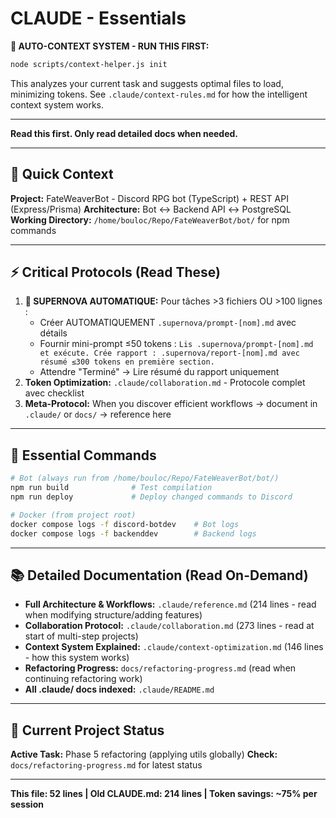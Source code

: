 # CLAUDE - Essentials

**🤖 AUTO-CONTEXT SYSTEM - RUN THIS FIRST:**

```bash
node scripts/context-helper.js init
```

This analyzes your current task and suggests optimal files to load, minimizing tokens.
See `.claude/context-rules.md` for how the intelligent context system works.

---

**Read this first. Only read detailed docs when needed.**

---

## 🎯 Quick Context

**Project:** FateWeaverBot - Discord RPG bot (TypeScript) + REST API (Express/Prisma)
**Architecture:** Bot ↔ Backend API ↔ PostgreSQL
**Working Directory:** `/home/bouloc/Repo/FateWeaverBot/bot/` for npm commands

---

## ⚡ Critical Protocols (Read These)

1. **🚨 SUPERNOVA AUTOMATIQUE:** Pour tâches >3 fichiers OU >100 lignes :
   - Créer AUTOMATIQUEMENT `.supernova/prompt-[nom].md` avec détails
   - Fournir mini-prompt ≤50 tokens : `Lis .supernova/prompt-[nom].md et exécute. Crée rapport : .supernova/report-[nom].md avec résumé ≤300 tokens en première section.`
   - Attendre "Terminé" → Lire résumé du rapport uniquement
2. **Token Optimization:** `.claude/collaboration.md` - Protocole complet avec checklist
3. **Meta-Protocol:** When you discover efficient workflows → document in `.claude/` or `docs/` → reference here

---

## 🔧 Essential Commands

```bash
# Bot (always run from /home/bouloc/Repo/FateWeaverBot/bot/)
npm run build              # Test compilation
npm run deploy             # Deploy changed commands to Discord

# Docker (from project root)
docker compose logs -f discord-botdev    # Bot logs
docker compose logs -f backenddev        # Backend logs
```

---

## 📚 Detailed Documentation (Read On-Demand)

- **Full Architecture & Workflows:** `.claude/reference.md` (214 lines - read when modifying structure/adding features)
- **Collaboration Protocol:** `.claude/collaboration.md` (273 lines - read at start of multi-step projects)
- **Context System Explained:** `.claude/context-optimization.md` (146 lines - how this system works)
- **Refactoring Progress:** `docs/refactoring-progress.md` (read when continuing refactoring work)
- **All .claude/ docs indexed:** `.claude/README.md`

---

## 🎯 Current Project Status

**Active Task:** Phase 5 refactoring (applying utils globally)
**Check:** `docs/refactoring-progress.md` for latest status

---

**This file: 52 lines | Old CLAUDE.md: 214 lines | Token savings: ~75% per session**
